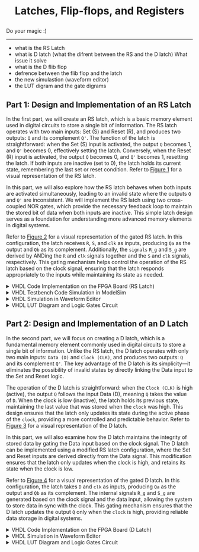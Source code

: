 # <p align="center">Latches, Flip-flops, and Registers</p>

Do your magic :)

---

- what is the RS Latch
- what is D latch (what the difrent between the RS and the D latch) What issue it solve
- what is the D flib flop
- defrence between the flib flop and the latch
- the new simulastion (waveform editor)
- the LUT digram and the gate digrams

## Part 1: Design and Implementation of an RS Latch

In the first part, we will create an RS latch, which is a basic memory element used in digital circuits to store a single bit of information. The RS latch operates with two main inputs: Set (S) and Reset (R), and produces two outputs: `Q` and its complement `Q'`. The function of the latch is straightforward: when the Set (S) input is activated, the output `Q` becomes 1, and `Q'` becomes 0, effectively setting the latch. Conversely, when the Reset (R) input is activated, the output `Q` becomes 0, and `Q'` becomes 1, resetting the latch. If both inputs are inactive (set to 0), the latch holds its current state, remembering the last set or reset condition. Refer to [Figure 1](Photos/SRlatch.png) for a visual representation of the RS latch.

In this part, we will also explore how the RS latch behaves when both inputs are activated simultaneously, leading to an invalid state where the outputs `Q` and `Q'` are inconsistent. We will implement the RS latch using two cross-coupled NOR gates, which provide the necessary feedback loop to maintain the stored bit of data when both inputs are inactive. This simple latch design serves as a foundation for understanding more advanced memory elements in digital systems.

Refer to [Figure 2](Photos/Part1Q.png) for a visual representation of the gated RS latch. In this configuration, the latch receives `R`, `S`, and `clk` as inputs, producing `Qa` as the output and `Qb` as its complement. Additionally, the `signals` `R_g` and `S_g` are derived by ANDing the `R` and `clk` signals together and the `S` and `clk` signals, respectively. This gating mechanism helps control the operation of the RS latch based on the clock signal, ensuring that the latch responds appropriately to the inputs while maintaining its state as needed.

<details>
  <summary>VHDL Code Implementation on the FPGA Board (RS Latch)</summary>
<br>

``` VHDL
LIBRARY ieee;
USE ieee.std_logic_1164.all;

ENTITY part1 IS

   PORT ( Clk, R, S : IN  STD_LOGIC;          -- Assigning my inputs R,S and Clk
          Q         : OUT STD_LOGIC);         -- Assigning my output Q
     
END part1;

ARCHITECTURE Structural OF part1 IS

   SIGNAL R_g, S_g, Qa, Qb : STD_LOGIC ;          -- Creat my signals R_g, S_g, Qa and Qb
   ATTRIBUTE KEEP: BOOLEAN;                       -- The KEEP attribute is defined as a boolean value, which can be used to instruct the synthesis tool to preserve certain signals during optimization.
   ATTRIBUTE KEEP OF R_g, S_g, Qa, Qb : SIGNAL IS true;           -- By applying the KEEP attribute to R_g, S_g, Qa, and Qb, we ensure that these signals are not optimized away or removed, which is particularly important in maintaining the functionality of the RS latch during synthesis.

BEGIN

   R_g <= R AND Clk;               -- R_g is signal that have the valuse of R AND-ing Clk
   S_g <= S AND Clk;               -- S_g is signal that have the valuse of S AND-ing Clk
   Qa <= NOT (R_g OR Qb);          -- Same as shoing in the Question 
   Qb <= NOT (S_g OR Qa);          -- Same as shoing in the Question 

   Q <= Qa;                        -- My primery output Q is the values of my Qa signla

END Structural;                   
```
</details>


<details>
  <summary>VHDL Testbench Code Simulation in ModelSim</summary>
<br>

``` VHDL
library IEEE;
use IEEE.Std_logic_1164.all;
use IEEE.Numeric_Std.all;

entity part1_tb is
end;

architecture bench of part1_tb is

  component part1
     PORT ( Clk, R, S : IN  STD_LOGIC;
            Q         : OUT STD_LOGIC);
  end component;

  signal Clk, R, S: STD_LOGIC;
  signal Q: STD_LOGIC;

begin

  uut: part1 port map ( Clk => Clk,
                        R   => R,
                        S   => S,
                        Q   => Q );
						
  stimulus: process
  begin
  
-- Put initialisation code here

  R <= '1';
	S <= '0';
	clk <= '1';
	wait for 10 ns;
	
	R <= '0';
	S <= '1';
	clk <= '1';
	wait for 10 ns;
	
	R <= '0';
	S <= '0';
	clk <= '0';
	wait for 10 ns;
	
	R <= '1';
	S <= '1';
	clk <= '1';
	wait for 10 ns;

-- Put test bench stimulus code here

    wait;
  end process;
end;
```

<p align="center">
  <img src="Photos/part1rtl.png" title="ModelSim Result" />
</p>

In the simulation of the SR latch with a clock, we observe that the latch responds to the clock signal and the inputs `S (Set)` and `R (Reset)` to determine the output. When the clock `(CLK)` is high, the latch reads the values of `S` and `R`. For example, in the first case, when the clock is high, `S` is 0, and `R` is 1, the output `Q` is set to 0, as the reset input is active. In the second case, with the clock still high, `S` is 1 and `R` is 0, resulting in the output `Q` being set to 1, since the set input is now active.

When the `clock` goes low, the latch enters a holding state, meaning it retains the value of the previous output regardless of the inputs `S` and `R`. For instance, if the previous output was 1, the latch holds this value when the clock is low. Lastly, when both `S` and `R` are set to 1 while the `clock` is high, this represents an invalid state for the SR latch. In this scenario, the output becomes undefined or may take on a random value, as the set and reset conditions are being applied simultaneously, which leads to a logical contradiction. This simulation highlights how the SR latch behaves depending on the `clock` signal, with valid outputs when the `clock` is high and an undefined state when both `S` and `R`` are high simultaneously.

</details>

<details>
  <summary>VHDL Simulation in Waveform Editor</summary>
<br>

<p align="center">
  <img src="Photos/part1wave1.png" style="width: 33%; height: 300px;" title="'01' and '10' for 'SR' " /> <img src="Photos/part1wave2.png" style="width: 33%; height: 300px;" title="Clk follow S"/> <img src="Photos/part1wave3.png" style="width: 33%; height: 300px;" title="Clk follow R"/>   
</p>

In this implementation of the SR latch system using the waveform editor, we start by setting the inputs `S` and `R` to be opposites of each other, meaning when `S` is 1, `R` is 0, and vice versa. This approach prevents the inputs from being set to either (0, 0) or (1, 1), as doing so would cause the system, or the waveform editor software, to enter an infinite loop, resulting in an `error`. This issue arises due to the `"hold"` state when both `S` and `R` are 0 and the `"forbidden"` state when both `S` and `R` are 1, which leads to undefined behavior.

In the second scenario, we configure the `clock (CLK)` to follow the `S` input, meaning the system remains in the high (1) state continuously. This is because if the `clock` is 0 and `S` is 0 while `R` is 1, the system ignores the inputs due to the `clock` being low, maintaining the previous state. In the final case, the clock is set to follow the `R` input. As a result, the system remains in the low (0) state indefinitely, because with the `clock` aligned with `R`, the system is effectively reset whenever `R` is 1.

This setup ensures that the system behaves predictably, avoiding `errors` caused by `invalid input` combinations and the hold state.

</details>

<details>
  <summary>VHDL LUT Diagram and Logic Gates Circuit</summary>
<br>

<p align="center">
  <img src="Photos/part1lut.png" style="width: 49%; height: 300px;" title="LUT Diagram" /> <img src="Photos/part1gate.png" style="width: 49%; height: 300px;" title="Logic Gates Circuit"/> 
</p>

Above, we have the `LUT (Look-Up Table)` diagrams for the gated SR latch created in this lab. On the left side, we can see the inputs `S`, `R`, and the `clock (CLK)`, and on the far right, we have the output `Q`. In the middle, the internal signals, labeled as `R_g`, `S_g`, `Qa`, and `Qb`, are displayed, which were computed using the `LUT`.

The second figure represents the same system but is shown in a logic gate design rather than using a `LUT`. Here, we can clearly see the logical gates that were used to compute the internal signals, providing a more detailed view of how the internal workings of the SR latch are implemented at the gate level. Both diagrams effectively illustrate the functioning of the SR latch, highlighting the transition from a LUT-based design to one using physical logic gates.

</details>



## Part 2: Design and Implementation of an D Latch

In the second part, we will focus on creating a D latch, which is a fundamental memory element commonly used in digital circuits to store a single bit of information. Unlike the RS latch, the D latch operates with only two main inputs: `Data (D)` and `Clock (CLK)`, and produces two outputs: `Q` and its complement `Q'`. The key advantage of the D latch is its simplicity—it eliminates the possibility of invalid states by directly linking the Data input to the Set and Reset logic.

The operation of the D latch is straightforward: when the `Clock (CLK)` is high (active), the output `Q` follows the input Data (D), meaning `Q` takes the value of `D`. When the clock is low (inactive), the latch holds its previous state, maintaining the last value that was stored when the `clock` was high. This design ensures that the latch only updates its state during the active phase of the `clock`, providing a more controlled and predictable behavior. Refer to [Figure 3](Photos/DLatch.png) for a visual representation of the D latch.

In this part, we will also examine how the D latch maintains the integrity of stored data by gating the Data input based on the clock signal. The D latch can be implemented using a modified RS latch configuration, where the Set and Reset inputs are derived directly from the Data signal. This modification ensures that the latch only updates when the clock is high, and retains its state when the clock is low.

Refer to [Figure 4](Photos/Part2Q.png) for a visual representation of the gated D latch. In this configuration, the latch takes `D` and `clk` as inputs, producing `Qa` as the output and `Qb` as its complement. The internal signals `R_g` and `S_g` are generated based on the clock signal and the data input, allowing the system to store data in sync with the clock. This gating mechanism ensures that the D latch updates the output `Q` only when the `clock` is high, providing reliable data storage in digital systems.


<details>
  <summary>VHDL Code Implementation on the FPGA Board (D Latch)</summary>
<br>

```VHDL
-- This is Gate Level Design

LIBRARY ieee;
USE ieee.std_logic_1164.all;

-- A gated D latch described the hard way

ENTITY D_latch IS

   PORT ( Clk, D : IN  STD_LOGIC;    -- Set my inputs Clk and D
          Q      : OUT STD_LOGIC);   -- Set my output Q

END D_latch;

ARCHITECTURE Structural OF D_latch IS

   SIGNAL R, R_g, S_g, Qa, Qb : STD_LOGIC ;      -- Same idea as part 1 (SR Latch) 
   ATTRIBUTE keep: boolean;
   ATTRIBUTE keep of R, R_g, S_g, Qa, Qb : signal is true;

BEGIN

   R <= NOT D;               -- R will be the complement of D so we can use it as S
   S_g <= NOT (D AND Clk);
   R_g <= NOT (R AND Clk);
   Qa <= NOT (S_g AND Qb);
   Qb <= NOT (R_g AND Qa);

   Q <= Qa;

END Structural;

```

```VHDL

-- This Is Top Level Design 

LIBRARY ieee;
USE ieee.std_logic_1164.all;

-- SW[0] is the latch's D input, SW[1] is the level-sensitive Clk, LEDR[0] is Q

ENTITY top IS

   PORT ( SW   : IN  STD_LOGIC_VECTOR(1 DOWNTO 0);     -- Set my input as switch
          LEDR : OUT STD_LOGIC_VECTOR(9 DOWNTO 0));    -- and the output will be on red LED
END top;

ARCHITECTURE Structural OF top IS

   COMPONENT D_latch 
      PORT ( Clk, D : IN  STD_LOGIC;     -- Defind the COMPONENT for the other entity that i will use
             Q      : OUT STD_LOGIC);

   END COMPONENT;

BEGIN   
   -- D_latch (input Clk, D, output Q)

   U1: D_latch PORT MAP (SW(1), SW(0), LEDR(0));     -- Here we maping the iput and the output
   LEDR(9 DOWNTO 1) <= "000000000";

END Structural;

-- Here is the gate level on it own entity same as the past code above

LIBRARY ieee;                   
USE ieee.std_logic_1164.all;

-- A gated D latch described the hard way

ENTITY D_latch IS
   PORT ( Clk, D : IN  STD_LOGIC;
          Q      : OUT STD_LOGIC);
END D_latch;

ARCHITECTURE Structural OF D_latch IS
   SIGNAL R, R_g, S_g, Qa, Qb : STD_LOGIC ;
   ATTRIBUTE keep: boolean;
   ATTRIBUTE keep of R, R_g, S_g, Qa, Qb : signal is true;
BEGIN   
   R <= NOT D;
   S_g <= NOT (D AND Clk);
   R_g <= NOT (R AND Clk);
   Qa <= NOT (S_g AND Qb);
   Qb <= NOT (R_g AND Qa);

   Q <= Qa;
END Structural;

```


</details>

<details>
  <summary>VHDL Simulation in Waveform Editor</summary>
<br>

<p align="center">
  <img src="Photos/part2wave.png" title="Waveform Editor" />
</p>

After carefully observing the waveform of the `D` latch, we can conclude that the behavior of the output `Q` is closely tied to the state of the `clock` signal and the data input `D`. Specifically, when the `clock` signal is high, the latch is in a transparent state, meaning that any changes in the input `D` are directly reflected in the output `Q`. In other words, as long as both the `clock` and the input `D` are high, the output `Q` will actively follow the input `D` without delay. This behavior ensures that during the `clock's` high period, the `D` latch continuously monitors and updates the output to mirror the input. However, when the `clock` signal goes low, the latch enters a hold state, maintaining the last value of `D` that was present during the high `clock` phase. This fundamental characteristic of the `D` latch makes it a valuable component for temporarily storing data in sequential circuits, ensuring synchronized data capture based on `clock` signals.

</details>

<details>
  <summary>VHDL LUT Diagram and Logic Gates Circuit</summary>
<br>

<p align="center">
  <img src="Photos/part2lut.png" style="width: 49%; height: 300px;" title="LUT Diagram" /> <img src="Photos/part2gate.png" style="width: 49%; height: 300px;" title="Logic Gates Circuit"/> 
</p>

In the diagram above, we can observe two representations of the D latch: on the left is the (LUT), and on the right is the gate-level design. At first glance, both resemble the structure of an RS latch. However, there is a key difference in the D latch—while the RS latch has two separate inputs `(S and R)`, the D latch simplifies this by having only one input, `D`. This input is then split into two signals: the original input `D` and its complement `D` (the inverse of `D`. This design ensures that the D latch eliminates the possibility of invalid states that can occur in the RS latch by tying the behavior of the set and reset inputs directly to the value of `D`. This streamlined approach makes the D latch more efficient and easier to use for storing and synchronizing data in digital circuits.

</details>



